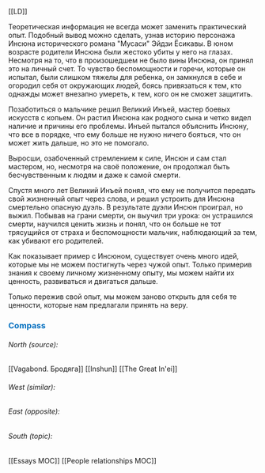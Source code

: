 [[LD]]

Теоретическая информация не всегда может заменить практический опыт. Подобный вывод можно сделать, узнав историю персонажа Инсюна исторического романа "Мусаси" Эйдзи Ёсикавы. В юном возрасте родители Инсюна были жестоко убиты у него на глазах. Несмотря на то, что в произошедшем не было вины Инсюна, он принял это на личный счет. То чувство беспомощности и горечи, которые он испытал, были слишком тяжелы для ребенка, он замкнулся в себе и огородил себя от окружающих людей, боясь привязаться к тем, кто однажды может внезапно умереть, к тем, кого он не сможет защитить.

Позаботиться о мальчике решил Великий Инъей, мастер боевых искусств с копьем. Он растил Инсюна как родного сына и четко видел наличие и причины его проблемы. Инъей пытался объяснить Инсюну, что все в порядке, что ему больше не нужно ничего бояться, что он может жить дальше, но это не помогало.

Выросши, озабоченный стремлением к силе, Инсюн и сам стал мастером, но, несмотря на своё положение, он продолжал быть бесчувственным к людям и даже к самой смерти. 

Спустя много лет Великий Инъей понял, что ему не получится передать свой жизненный опыт через слова, и решил устроить для Инсюна смертельно опасную дуэль. В результате дуэли Инсюн проиграл, но выжил. Побывав на грани смерти, он выучил три урока: он устрашился смерти, научился ценить жизнь и понял, что он больше не тот трясущийся от страха и беспомощности мальчик, наблюдающий за тем, как убивают его родителей.

Как показывает пример с Инсюном, существует очень много идей, которые мы не можем постигнуть через чужой опыт. Только примерив знания к своему личному жизненному опыту, мы можем найти их ценность, развиваться и двигаться дальше.

Только пережив свой опыт, мы можем заново открыть для себя те ценности, которые нам предлагали принять на веру.




### <span style="color:#0070c0">Compass</span>
###### North (source):
[[Vagabond. Бродяга]]
[[Inshun]]
[[The Great In'ei]]

###### West (similar):


###### East (opposite):


###### South (topic):
[[Essays MOC]]
[[People relationships MOC]]
